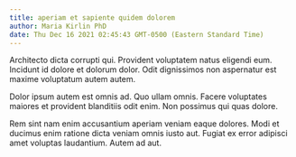 ```yaml
---
title: aperiam et sapiente quidem dolorem
author: Maria Kirlin PhD
date: Thu Dec 16 2021 02:45:43 GMT-0500 (Eastern Standard Time)
---
```

Architecto dicta corrupti qui. Provident voluptatem natus eligendi eum. Incidunt id dolore et dolorum dolor. Odit dignissimos non aspernatur est maxime voluptatum autem autem.

 Dolor ipsum autem est omnis ad. Quo ullam omnis. Facere voluptates maiores et provident blanditiis odit enim. Non possimus qui quas dolore.

 Rem sint nam enim accusantium aperiam veniam eaque dolores. Modi et ducimus enim ratione dicta veniam omnis iusto aut. Fugiat ex error adipisci amet voluptas laudantium. Autem ad aut.